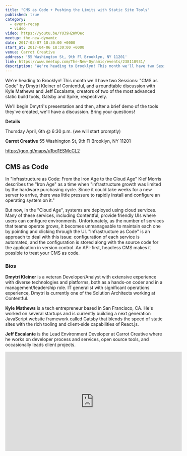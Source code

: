 ```yaml
---
title: "CMS as Code + Pushing the Limits with Static Site Tools"
published: true
category:
  - event-recap
  - video
video: https://youtu.be/YU39H2WWOec
meetup: the-new-dynamic
date: 2017-03-07 18:30:00 +0000
start_at: 2017-04-06 18:30:00 +0000
venue: Carrot Creative
address: '55 Washington St, 9th Fl Brooklyn, NY 11201'
link: https://www.meetup.com/The-New-Dynamic/events/238110931/
description: "We're heading to Brooklyn! This month we'll have two Sessions: CMS as Code by Dmytri Kleiner of Contentful, and a roundtable discussion with Kyle Mathews and Jeff Escalante, creators of two of the most advanced static build tools, Gatsby and Spike, respectively."
---
```

We're heading to Brooklyn! This month we'll have two Sessions: "CMS as Code" by Dmytri Kleiner of Contentful, and a roundtable discussion with Kyle Mathews and Jeff Escalante, creators of two of the most advanced static build tools, Gatsby and Spike, respectively.

We'll begin Dmytri's presentation and then, after a brief demo of the tools they've created, we'll have a discussion. Bring your questions!


**Details**

Thursday April, 6th @ 6:30 p.m.
(we will start promptly)


**Carrot Creative**
55 Washington St, 9th Fl
Brooklyn, NY 11201

<https://goo.gl/maps/u1bd1ESMcCL2>



## CMS as Code

In "Infrastructure as Code: From the Iron Age to the Cloud Age" Kief Morris describes the "Iron Age" as a time when "infrastructure growth was limited by the hardware purchasing cycle. Since it could take weeks for a new server to arrive, there was little pressure to rapidly install and configure an operating system on it."


But now, in the "Cloud Age", systems are deployed using cloud services. Many of these services, including Contentful, provide friendly UIs where users can configure environments. Unfortunately, as the number of services that teams operate grows, it becomes unmanageable to maintain each one by pointing and clicking through the UI. "Infrastructure as Code" is an approach to deal with this issue: configuration of each service is automated, and the configuration is stored along with the source code for the application in version control. An API-first, headless CMS makes it possible to treat your CMS as code.



### Bios

**Dmytri Kleiner** is a veteran Developer/Analyst with extensive experience with diverse technologies and platforms, both as a hands-on coder and in a management/leadership role. IT generalist with significant operations experience, Dmytri is currently one of the Solution Architects working at Contentful.

**Kyle Mathews** is a tech entrepreneur based in San Francisco, CA. He's worked on several startups and is currently building a next generation JavaScript website framework called Gatsby that blends the speed of static sites with the rich tooling and client-side capabilities of React.js.

**Jeff Escalante** is the Lead Environment Developer at Carrot Creative where he works on developer process and services, open source tools, and occasionally leads client projects.


<div class="embed-container">
<iframe width="560" height="315" src="https://www.youtube.com/embed/YU39H2WWOec" frameborder="0" allowfullscreen></iframe>
</div>
